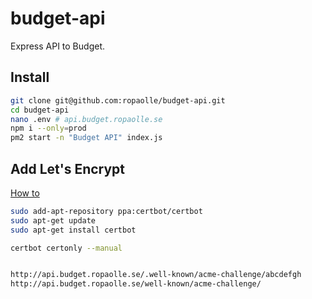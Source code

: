 # budget-api

Express API to Budget.

## Install

```bash
git clone git@github.com:ropaolle/budget-api.git
cd budget-api
nano .env # api.budget.ropaolle.se
npm i --only=prod
pm2 start -n "Budget API" index.js
```

## Add Let's Encrypt

[How to](https://itnext.io/node-express-letsencrypt-generate-a-free-ssl-certificate-and-run-an-https-server-in-5-minutes-a730fbe528ca)

```bash
sudo add-apt-repository ppa:certbot/certbot
sudo apt-get update
sudo apt-get install certbot

certbot certonly --manual


http://api.budget.ropaolle.se/.well-known/acme-challenge/abcdefgh
http://api.budget.ropaolle.se/well-known/acme-challenge/

```
